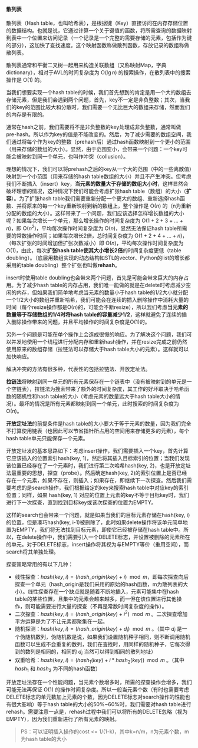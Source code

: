 #### 散列表 ####

散列表（Hash table，也叫哈希表），是根据键（Key）直接访问在内存存储位置的数据结构。也就是说，它通过计算一个关于键值的函数，将所需查询的数据映射到表中一个位置来访问记录（一个记录是一个完整的需要存储的元素，包括作为键的部分），这加快了查找速度。这个映射函数称做散列函数，存放记录的数组称做散列表。

散列表通常和平衡二叉树一起用来构造关联数组（又称映射Map，字典dictionary），相对于AVL的时间复杂度为 O($\lg{n}$) 的搜索操作，在散列表中的搜索操作是 O(1) 的。

当我们想要实现一个hash table的时候，我们首先想到的肯定是用一个大的数组去存储元素，但是我们会遇到两个问题，首先，key不一定是非负整数；其次，当我们的key的范围比较大和分散时，我们需要一个无比巨大的数组来存储，然而我们的内存是有限的。

通常在hash之前，我们需要将不是非负整数的key处理成非负整数，通常叫做 pre-hash。所以作为key的值是不能改变的。然后，为了减少需要的数组空间，我们通过将每个作为key的整数（prehash后）通过hash函数映射到一个更小的范围（用来存储的数组的大小）。显然，由于范围变小，会带来一个问题：一个key可能会被映射到同一个单元，也叫作冲突（collusion）。

理想的情况下，我们可以将prehash之后的key从一个大的范围（中的一些离散值）映射到一个小范围（用来存储的hash table数组的大小）并且不产生冲突。但考虑我们不断插入（insert）key，**当元素的数量大于存储的数组大小时**，这样显然会破坏理想的情况，这种情况下我们可能会考虑扩张hash table（数组）的大小（**扩容**）。为了扩张hash table我们需要重新分配一个更大的数组、重新选择hash函数、并将原来的每一个key重新映射到新的数组上，整个操作是 O($n$) 的（n为重新分配的数组的大小）。这样带来了一个问题，我们应该选择怎样增长数组的大小呢？如果每次增长一个单元，那么增长操作的时间复杂度为 O($1+2+3+...+n$)，即 O($n^2$)，平均每次操作时间复杂度为 O($n$)，显然无法保证hash table所需要的常数操作时间；如果每次增长2倍，总时间复杂度为 O($1+2+4+...+n$)，（每次扩张的时间增加但扩张次数减小）即 O($n$)，平均每次操作时间复杂度为 O(1)，由此，每次**扩张hash table使其大小增长2倍**的时间复杂度更低（table doubling）。（底层用数组实现的动态结构如STL的vector、Python的list的增长都采用的table doubling）整个扩张也叫做**rehash**。

insert时使用table doubling也会带来两个问题，首先是可能会带来巨大的内存占用。为了减少hash table的内存占用，我们唯一能做的就是在delete时考虑减少空闲的内存，但如果我们简单地考虑当元素的数量小于hash table的1/2大小就分配一个1/2大小的数组并重新哈希，我们可能会在连续的插入删除操作中消耗大量的时间（每个resize操作都是O($n$)的，可能会不断resize），所以我们考虑**当元素的数量等于存储数组的1/4时将hash table的容量减少1/2**，这样就避免了连续的插入删除操作带来的问题，并且平均操作的时间复杂度是O($1$)的。

另外一个问题是可能在单个操作上会造成很慢的响应。为了解决这个问题，我们可以并发地使用一个线程进行分配内存和重新hash操作，并在resize完成之前仍然使用原来的数组存储（拉链法可以存储大于hash table大小的元素）。这样就可以加快响应。

解决冲突的方法有很多种，代表性的包括拉链法、开放定址法。

**拉链法**将映射到同一单元的所有元素保存在一个链表中（没有被映射到的单元是一个空链表），拉链法为搜索带来了额外的时间复杂度，其工作的好坏取决于哈希函数的随机性和hash table的大小（考虑元素的数量远大于hash table大小的情况）。最坏的情况是所有元素都映射到同一个单元，此时搜索的时间复杂度为 O($n$)。

**开放定址法**的前提条件是hash table的大小要大于等于元素的数量，因为我们完全不打算使用链表（也因此可以节省指针所占用的空间用来存储更多的元素），每个hash table单元只能保存一个元素。

开放定址发的基本思路如下：考虑insert操作，我们需要插入一个key，首先计算它应该插入的位置索引hash(key, 1)，然后将其插入目标索引的位置；当我们发现该位置已经存在了一个元素时，我们进行第二次哈希hash(key, 2)，也是开放定址法最重要的思想，探查（probe）。然后确定hash(key, 2)的索引位置上是否已经存在一个元素，如果不存在，则插入；如果存在，即继续下一次探查。然后我们需要考虑的是search操作，我们根据给定的key来搜索hash table中对应key的索引位置；同样，如果 hash(key, 1) 对应的位置上元素的key不等于目标key时，我们进行下一次探查，直到找到目标key或该次探查的位置为EMPTY。

这样的search也会带来一个问题，就是如果当我们的目标元素存储在hash(key, i)的位置，但是凑巧hash(key, i-1)被删除了，此时如果delete操作将该单元简单地置为EMPTY，我们将无法找到目标元素，即使它已经被存储在hash table中。所以，在delete操作中，我们需要引入一个DELETE标志，并设置被删除的元素所在的单元。对于DELETE标志，insert操作将其视为与EMPTY等价（重用空间），而search将其单独处理。

探查策略常用的有以下几种：

* 线性探查：$hash(key, i) = (hash\_origin(key) + i)\mod{m}$，即每次探查向后探查一个单元（hash_origin是我们采用的原始的hash函数，m为散列表的大小）。线性探查存在一个缺点就是随着不断地插入，元素可能集中在hash table的某些位置，且集中的元素会越来越多，而一但在该位置进行其他操作，则可能需要进行大量的探查（不再是常数时间复杂度的操作）。
* 二次探查：$hash(key, i) = (hash\_origin(key) + i^2)\mod{m}$ 。二次探查增加平方运算是为了不让元素都聚集在一起。
* 随机探测：$hash(key,i) = (hash\_origin(key) + d_i) \mod{m}$ 。（其中 $d_i$ 是一个伪随机数列，伪随机数是说，如果我们设置随机种子相同，则不断调用随机函数可以生成不会重复的数列，我们在査找时，用同样的随机种子，它每次得到的数列是相同的，相同的 $d_i$ 当然可以得到相同的散列地址）
* 双重哈希：$hash(key, i) = (hash_1(key) + i*hash_2(key)) \mod{m}$ 。（其中 $hash_1$ 和 $hash_2$ 为不同的hash函数） 

开放定址法存在一个性能问题，当元素个数增多时，所需的探查操作会增多，我们可能无法再保证 O(1) 的操作时间复杂度。所以一般当元素个数（有时也需要考虑DELETE标志的单元数加上元素的个数，因为DELETE标志对search操作的性能也有很大影响）等于hash table的大小的50%~60%时，我们需要对hash table进行rehash。需要注意一点是，rehash过程中我们可以将所有的DELETE忽略（视为EMPTY），因为我们重新进行了所有元素的映射。

> PS：可以证明插入操作的cost <= 1/(1-k)，其中k=n/m，n为元素个数，m为hash table的大小